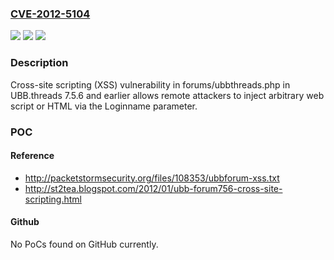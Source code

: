 ### [CVE-2012-5104](https://cve.mitre.org/cgi-bin/cvename.cgi?name=CVE-2012-5104)
![](https://img.shields.io/static/v1?label=Product&message=n%2Fa&color=blue)
![](https://img.shields.io/static/v1?label=Version&message=n%2Fa&color=blue)
![](https://img.shields.io/static/v1?label=Vulnerability&message=n%2Fa&color=brighgreen)

### Description

Cross-site scripting (XSS) vulnerability in forums/ubbthreads.php in UBB.threads 7.5.6 and earlier allows remote attackers to inject arbitrary web script or HTML via the Loginname parameter.

### POC

#### Reference
- http://packetstormsecurity.org/files/108353/ubbforum-xss.txt
- http://st2tea.blogspot.com/2012/01/ubb-forum756-cross-site-scripting.html

#### Github
No PoCs found on GitHub currently.

